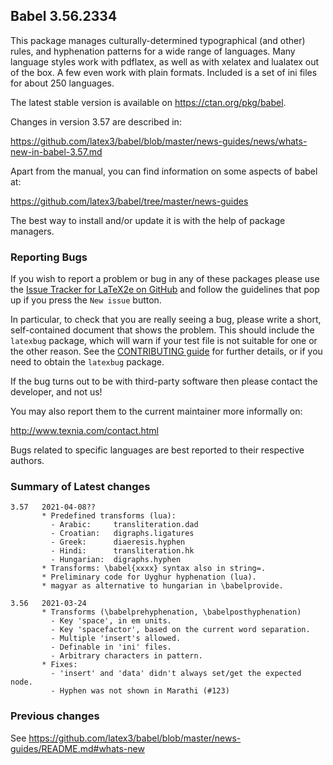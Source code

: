 ## Babel 3.56.2334

This package manages culturally-determined typographical (and other)
rules, and hyphenation patterns for a wide range of languages. Many
language styles work with pdflatex, as well as with xelatex and
lualatex out of the box. A few even work with plain formats. Included
is a set of ini files for about 250 languages.

The latest stable version is available on <https://ctan.org/pkg/babel>.

Changes in version 3.57 are described in:

https://github.com/latex3/babel/blob/master/news-guides/news/whats-new-in-babel-3.57.md

Apart from the manual, you can find information on some aspects of babel at:

https://github.com/latex3/babel/tree/master/news-guides

The best way to install and/or update it is with the help of package
managers.

### Reporting Bugs

If you wish to report a problem or bug in any of these packages please
use the
[Issue Tracker for LaTeX2e on GitHub](https://github.com/latex3/babel/issues)
and follow the guidelines that pop up if you press the `New issue`
button.

In particular, to check that you are really seeing a bug, please write
a short, self-contained document that shows the problem. This should
include the `latexbug` package, which will warn if your test file is
not suitable for one or the other reason. See the
[CONTRIBUTING guide](https://github.com/latex3/latex2e/blob/master/CONTRIBUTING.md)
for further details, or if you need to obtain the `latexbug` package.

If the bug turns out to be with third-party software then please
contact the developer, and not us!

You may also report them to the current maintainer more informally on:

   http://www.texnia.com/contact.html

Bugs related to specific languages are best reported to their
respective authors.

### Summary of Latest changes
```
3.57   2021-04-08??
       * Predefined transforms (lua):
         - Arabic:     transliteration.dad
         - Croatian:   digraphs.ligatures
         - Greek:      diaeresis.hyphen
         - Hindi:      transliteration.hk
         - Hungarian:  digraphs.hyphen
       * Transforms: \babel{xxxx} syntax also in string=.
       * Preliminary code for Uyghur hyphenation (lua).
       * magyar as alternative to hungarian in \babelprovide.
         
3.56   2021-03-24
       * Transforms (\babelprehyphenation, \babelposthyphenation)
         - Key 'space', in em units.
         - Key 'spacefactor', based on the current word separation.
         - Multiple 'insert's allowed.
         - Definable in 'ini' files.
         - Arbitrary characters in pattern.
       * Fixes:
         - 'insert' and 'data' didn't always set/get the expected node.
         - Hyphen was not shown in Marathi (#123)
```

### Previous changes

See https://github.com/latex3/babel/blob/master/news-guides/README.md#whats-new

